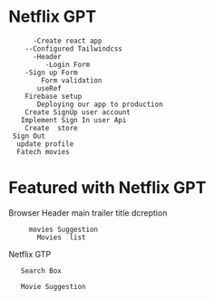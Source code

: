   # Netflix GPT



          -Create react app 
        --Configured Tailwindcss 
          -Header 
             -Login Form
        -Sign up Form 
            Form validation 
           useRef 
        Firebase setup
           Deploying our app to production
        Create SignUp user account
       Implement Sign In user Api
        Create  store
     Sign Out 
      update profile 
      Fatech movies






  # Featured with Netflix GPT

  Browser
    Header 
     main 
        trailer 
         title  dcreption 

         movies Suggestion 
           Movies  list 
   Netflix GTP

       Search Box 

       Movie Suggestion

